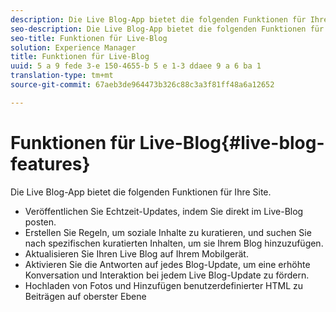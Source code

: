 ```yaml
---
description: Die Live Blog-App bietet die folgenden Funktionen für Ihre Site.
seo-description: Die Live Blog-App bietet die folgenden Funktionen für Ihre Site.
seo-title: Funktionen für Live-Blog
solution: Experience Manager
title: Funktionen für Live-Blog
uuid: 5 a 9 fede 3-e 150-4655-b 5 e 1-3 ddaee 9 a 6 ba 1
translation-type: tm+mt
source-git-commit: 67aeb3de964473b326c88c3a3f81ff48a6a12652

---
```



# Funktionen für Live-Blog{#live-blog-features}

Die Live Blog-App bietet die folgenden Funktionen für Ihre Site.



* Veröffentlichen Sie Echtzeit-Updates, indem Sie direkt im Live-Blog posten.
* Erstellen Sie Regeln, um soziale Inhalte zu kuratieren, und suchen Sie nach spezifischen kuratierten Inhalten, um sie Ihrem Blog hinzuzufügen.
* Aktualisieren Sie Ihren Live Blog auf Ihrem Mobilgerät.
* Aktivieren Sie die Antworten auf jedes Blog-Update, um eine erhöhte Konversation und Interaktion bei jedem Live Blog-Update zu fördern.
* Hochladen von Fotos und Hinzufügen benutzerdefinierter HTML zu Beiträgen auf oberster Ebene

